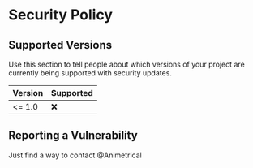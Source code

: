 # Security Policy

## Supported Versions

Use this section to tell people about which versions of your project are
currently being supported with security updates.

| Version  | Supported          |
| -------  | ------------------ |
| <= 1.0   | :x:                |

## Reporting a Vulnerability

Just find a way to contact @Animetrical
